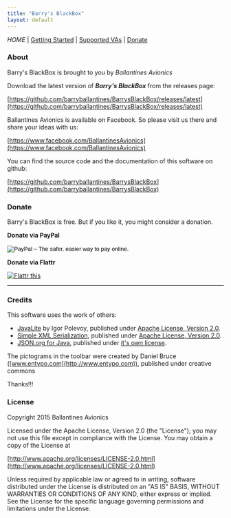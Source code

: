 ```yaml
---
title: "Barry's BlackBox"
layout: default
---
```


*HOME* | [Getting Started](./getting-started) | [Supported VAs](./supported-virtual-airlines) | [Donate](./donate)


### About

Barry's BlackBox is brought to you by *Ballantines Avionics*

Download the latest version of ***Barry's BlackBox*** from the releases page:

[https://github.com/barryballantines/BarrysBlackBox/releases/latest](https://github.com/barryballantines/BarrysBlackBox/releases/latest)

Ballantines Avionics is available on Facebook. So please visit us there and share your ideas with us:

[https://www.facebook.com/BallantinesAvionics](https://www.facebook.com/BallantinesAvionics)

You can find the source code and the documentation of this software on github: 

[https://github.com/barryballantines/BarrysBlackBox](https://github.com/barryballantines/BarrysBlackBox)


### Donate

Barry's BlackBox is free. But if you like it, you might consider a donation.

<div class="boxes">
  <div class="box box--width150px"> 
    <p><b>Donate via PayPal</b></p>
    <form action="https://www.paypal.com/cgi-bin/webscr" method="post" target="_top">
      <input type="hidden" name="cmd" value="_s-xclick">
      <input type="hidden" name="hosted_button_id" value="CMHH73KQ7MP8Q">
      <input type="image" src="https://www.paypalobjects.com/en_GB/i/btn/btn_donate_LG.gif" border="0" name="submit" alt="PayPal – The safer, easier way to pay online.">
      <img alt="" border="0" src="https://www.paypalobjects.com/de_DE/i/scr/pixel.gif" width="1" height="1">
    </form>
  </div>
  <div class="box box--width150px"> 
    <p><b>Donate via Flattr</b></p>
    <p><a href="https://flattr.com/submit/auto?user_id=barry.ballantines&url=https%3A%2F%2Fgithub.com%2Fbarryballantines%2FBarrysBlackBox" 
          target="_blank"><img src="http://button.flattr.com/flattr-badge-large.png" alt="Flattr this" title="Flattr this" border="0"></a>
    </p>
  </div>
  <hr class="boxes--break" />
</div>

### Credits

This software uses the work of others:

- [JavaLite](http://javalite.io) by Igor Polevoy, published under [Apache License, Version 2.0](http://www.apache.org/licenses/LICENSE-2.0.html).
- [Simple XML Serialization](http://simple.sourceforge.net/home.php), published under [Apache License, Version 2.0](http://www.apache.org/licenses/LICENSE-2.0.html).
- [JSON.org for Java](http://www.json.org/java/), published under [it's own license](http://www.json.org/license.html).

The pictograms in the toolbar were created by Daniel Bruce ([www.entypo.com](http://www.entypo.com)), published under creative commons

Thanks!!!

### License

Copyright 2015 Ballantines Avionics

Licensed under the Apache License, Version 2.0 (the "License");
you may not use this file except in compliance with the License.
You may obtain a copy of the License at</p>

[http://www.apache.org/licenses/LICENSE-2.0.html](http://www.apache.org/licenses/LICENSE-2.0.html)
 
Unless required by applicable law or agreed to in writing, software
distributed under the License is distributed on an "AS IS" BASIS,
WITHOUT WARRANTIES OR CONDITIONS OF ANY KIND, either express or implied.
See the License for the specific language governing permissions and
limitations under the License.
